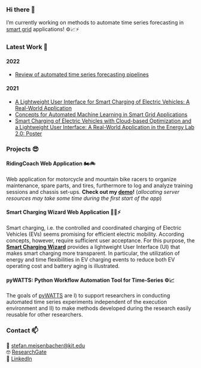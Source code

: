 ### Hi there 👋

I’m currently working on methods to automate time series forecasting in [smart grid](https://en.wikipedia.org/wiki/Smart_grid) applications! ⚙️📈⚡

### Latest Work 🚀

#### 2022
- [Review of automated time series forecasting pipelines](https://arxiv.org/abs/2202.01712)

#### 2021
- [A Lightweight User Interface for Smart Charging of Electric Vehicles: A Real-World Application](https://ieeexplore.ieee.org/document/9621604)
- [Concepts for Automated Machine Learning in Smart Grid Applications](https://publikationen.bibliothek.kit.edu/1000138532)
- [Smart Charging of Electric Vehicles with Cloud-based Optimization and a Lightweight User Interface: A Real-World Application in the Energy Lab 2.0: Poster](https://dl.acm.org/doi/10.1145/3447555.3466571)

### Projects 😎

#### RidingCoach Web Application 🏍️🚲
Web application for motorcycle and mountain bike racers to organize maintenance, spare parts, and tires, furthermore to log and analyze training sessions and chassis set-ups.
**Check out my [demo](https://riding-coach-demo.herokuapp.com/)!** (_allocating server resources may take some time during the first start of the app_)

#### Smart Charging Wizard Web Application 🚗🔌⚡️ 
Smart charging, i.e. the controlled and coordinated charging of Electric Vehicles (EVs) seems promising for efficient electric mobility. According concepts, however, require sufficient user acceptance. For this purpose, the **[Smart Charging Wizard](https://energylabsmartcharging.github.io/Smart-Charging-Wizard/)** provides a lightweight User Interface (UI) that makes smart charging more transparent. In particular, the utilization of energy and time flexibilities in EV charging events to reduce both EV operating cost and battery aging is illustrated.

#### pyWATTS: Python Workflow Automation Tool for Time-Series ⚙️📈
The goals of [pyWATTS](https://github.com/KIT-IAI/pyWATTS) are I) to support researchers in conducting automated time series experiments independent of the execution environment and II) to make methods developed during the research easily reusable for other researchers.


### Contact 📫
📧 stefan.meisenbacher@kit.edu\
🤓 [ResearchGate](https://www.researchgate.net/profile/Stefan-Meisenbacher)\
🔗 [LinkedIn](https://www.linkedin.com/in/stefan-meisenbacher-750050187/)
